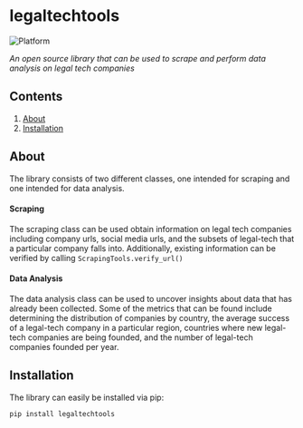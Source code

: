 # legaltechtools

![Platform](https://img.shields.io/badge/platform-python-green.svg?style=flat&logo=appveyor)

*An open source library that can be used to scrape and perform data analysis on legal tech companies*


## Contents

1. [About](#about)
2. [Installation](#installation)

## About

The library consists of two different classes, one intended for scraping and one intended for data analysis.

#### Scraping

The scraping class can be used obtain information on legal tech companies including  company urls, social media urls, and the subsets of legal-tech that a particular company falls into.
Additionally, existing information can be verified by calling `ScrapingTools.verify_url()`

#### Data Analysis

The data analysis class can be used to uncover insights about data that has already been collected. Some of the metrics that can be found include determining the distribution of companies by country, the average success of a legal-tech company in a particular region, countries where new legal-tech companies are being founded, and the number of legal-tech companies founded per year. 

## Installation

The library can easily be installed via pip:

`pip install legaltechtools`

